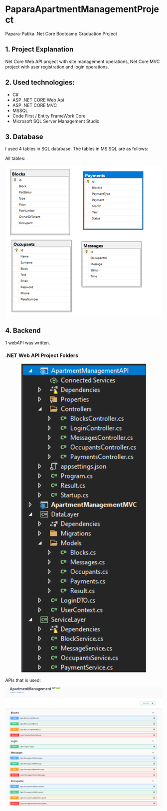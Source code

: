 # PaparaApartmentManagementProject
Papara-Patika .Net Core Bootcamp Graduation Project

## 1. Project Explanation
Net Core Web API project with site management operations, Net Core MVC project with user registration and login operations.

## 2. Used technologies:
- C#
- ASP .NET CORE Web Api
- ASP .NET CORE MVC
- MSSQL
- Code First / Entity FrameWork Core
- Microsoft SQL Server Management Studio

## 3. Database
I used 4 tables in SQL database. The tables in MS SQL are as follows:

All tables:
<p align="center">
  <img src="https://github.com/senacaprazli/PaparaApartmentManagementProject/blob/main/Screenshots/db.png" width="500px" />
</p>

## 4. Backend
1 webAPI was written. 

###  .NET Web API Project Folders

<p align="center">
  <img src="https://github.com/senacaprazli/PaparaApartmentManagementProject/blob/main/Screenshots/api.png" width="400px" />
</p>

APIs that is used:

<p align="center">
  <img src="https://github.com/senacaprazli/PaparaApartmentManagementProject/blob/main/Screenshots/swagger.png" width="1000px" />
</p>

